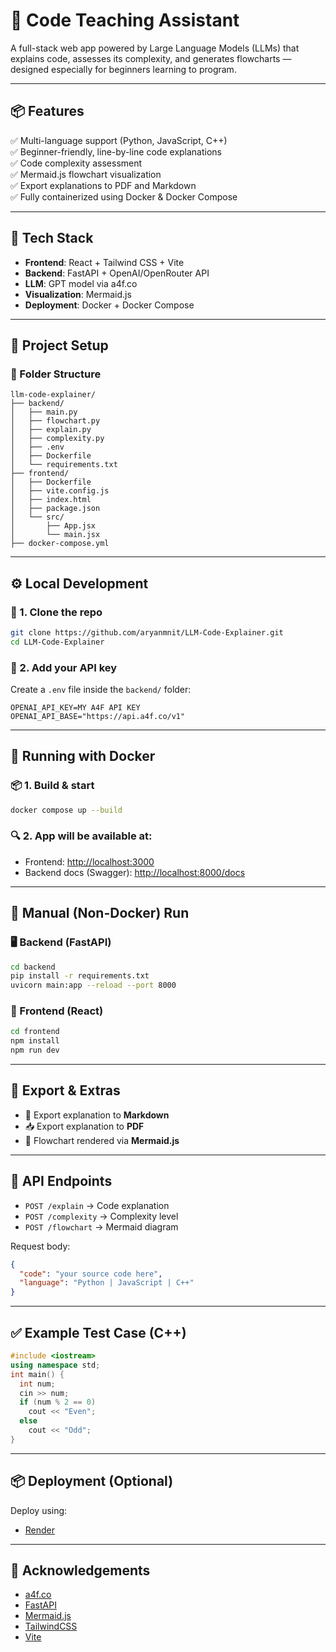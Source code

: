 
# 🧠 Code Teaching Assistant

A full-stack web app powered by Large Language Models (LLMs) that explains code, assesses its complexity, and generates flowcharts — designed especially for beginners learning to program.

---

## 📦 Features

✅ Multi-language support (Python, JavaScript, C++)  
✅ Beginner-friendly, line-by-line code explanations  
✅ Code complexity assessment  
✅ Mermaid.js flowchart visualization  
✅ Export explanations to PDF and Markdown  
✅ Fully containerized using Docker & Docker Compose

---

## 🧰 Tech Stack

- **Frontend**: React + Tailwind CSS + Vite
- **Backend**: FastAPI + OpenAI/OpenRouter API
- **LLM**: GPT model via a4f.co
- **Visualization**: Mermaid.js
- **Deployment**: Docker + Docker Compose

---

## 🚀 Project Setup

### 📁 Folder Structure

```
llm-code-explainer/
├── backend/
│   ├── main.py
│   ├── flowchart.py
│   ├── explain.py
│   ├── complexity.py
│   ├── .env
│   ├── Dockerfile
│   └── requirements.txt
├── frontend/
│   ├── Dockerfile
│   ├── vite.config.js
│   ├── index.html
│   ├── package.json
│   └── src/
│       ├── App.jsx
│       └── main.jsx
├── docker-compose.yml
```

---

## ⚙️ Local Development

### 🔧 1. Clone the repo

```bash
git clone https://github.com/aryanmnit/LLM-Code-Explainer.git
cd LLM-Code-Explainer
```

### 🔧 2. Add your API key

Create a `.env` file inside the `backend/` folder:

```env
OPENAI_API_KEY=MY A4F API KEY
OPENAI_API_BASE="https://api.a4f.co/v1"
```

---

## 🐳 Running with Docker

### 📦 1. Build & start

```bash
docker compose up --build
```

### 🔍 2. App will be available at:

- Frontend: [http://localhost:3000](http://localhost:3000)
- Backend docs (Swagger): [http://localhost:8000/docs](http://localhost:8000/docs)

---

## 🧪 Manual (Non-Docker) Run

### 🖥️ Backend (FastAPI)

```bash
cd backend
pip install -r requirements.txt
uvicorn main:app --reload --port 8000
```

### 🎨 Frontend (React)

```bash
cd frontend
npm install
npm run dev
```

---

## 📄 Export & Extras

- 📝 Export explanation to **Markdown**
- 📥 Export explanation to **PDF**
- 🔁 Flowchart rendered via **Mermaid.js**

---

## 🧠 API Endpoints

- `POST /explain` → Code explanation
- `POST /complexity` → Complexity level
- `POST /flowchart` → Mermaid diagram

Request body:
```json
{
  "code": "your source code here",
  "language": "Python | JavaScript | C++"
}
```

---

## ✅ Example Test Case (C++)

```cpp
#include <iostream>
using namespace std;
int main() {
  int num;
  cin >> num;
  if (num % 2 == 0)
    cout << "Even";
  else
    cout << "Odd";
}
```

---

## 📦 Deployment (Optional)

Deploy using:
- [Render](https://render.com)

---

## 🙌 Acknowledgements

- [a4f.co](https://a4f.co)
- [FastAPI](https://fastapi.tiangolo.com/)
- [Mermaid.js](https://mermaid.js.org/)
- [TailwindCSS](https://tailwindcss.com/)
- [Vite](https://vitejs.dev/)
